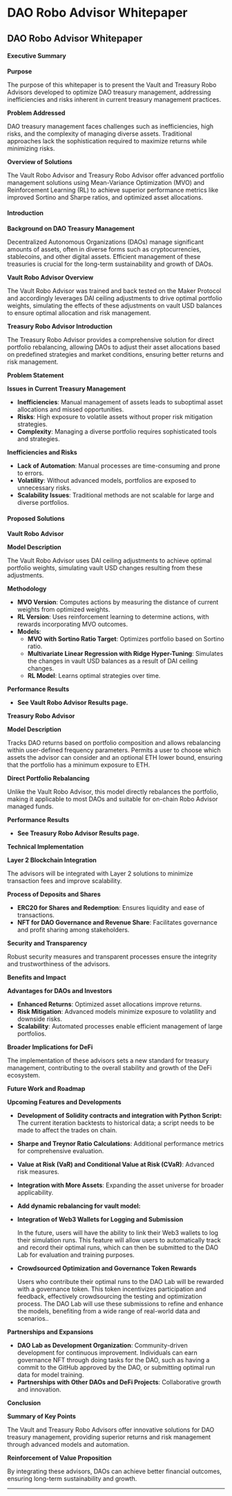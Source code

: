 # DAO Robo Advisor Whitepaper

## DAO Robo Advisor Whitepaper

#### Executive Summary

**Purpose**

The purpose of this whitepaper is to present the Vault and Treasury Robo Advisors developed to optimize DAO treasury management, addressing inefficiencies and risks inherent in current treasury management practices.

**Problem Addressed**

DAO treasury management faces challenges such as inefficiencies, high risks, and the complexity of managing diverse assets. Traditional approaches lack the sophistication required to maximize returns while minimizing risks.

**Overview of Solutions**

The Vault Robo Advisor and Treasury Robo Advisor offer advanced portfolio management solutions using Mean-Variance Optimization (MVO) and Reinforcement Learning (RL) to achieve superior performance metrics like improved Sortino and Sharpe ratios, and optimized asset allocations.

#### Introduction

**Background on DAO Treasury Management**

Decentralized Autonomous Organizations (DAOs) manage significant amounts of assets, often in diverse forms such as cryptocurrencies, stablecoins, and other digital assets. Efficient management of these treasuries is crucial for the long-term sustainability and growth of DAOs.

**Vault Robo Advisor Overview**

The Vault Robo Advisor was trained and back tested on the Maker Protocol and accordingly leverages DAI ceiling adjustments to drive optimal portfolio weights, simulating the effects of these adjustments on vault USD balances to ensure optimal allocation and risk management.

**Treasury Robo Advisor Introduction**

The Treasury Robo Advisor provides a comprehensive solution for direct portfolio rebalancing, allowing DAOs to adjust their asset allocations based on predefined strategies and market conditions, ensuring better returns and risk management.

**Problem Statement**

**Issues in Current Treasury Management**

* **Inefficiencies**: Manual management of assets leads to suboptimal asset allocations and missed opportunities.
* **Risks**: High exposure to volatile assets without proper risk mitigation strategies.
* **Complexity**: Managing a diverse portfolio requires sophisticated tools and strategies.

**Inefficiencies and Risks**

* **Lack of Automation**: Manual processes are time-consuming and prone to errors.
* **Volatility**: Without advanced models, portfolios are exposed to unnecessary risks.
* **Scalability Issues**: Traditional methods are not scalable for large and diverse portfolios.

#### Proposed Solutions

**Vault Robo Advisor**

**Model Description**

The Vault Robo Advisor uses DAI ceiling adjustments to achieve optimal portfolio weights, simulating vault USD changes resulting from these adjustments.

**Methodology**

* **MVO Version**: Computes actions by measuring the distance of current weights from optimized weights.
* **RL Version**: Uses reinforcement learning to determine actions, with rewards incorporating MVO outcomes.
* **Models**:
  * **MVO with Sortino Ratio Target**: Optimizes portfolio based on Sortino ratio.
  * **Multivariate Linear Regression with Ridge Hyper-Tuning**: Simulates the changes in vault USD balances as a result of DAI ceiling changes.
  * **RL Model**: Learns optimal strategies over time.

**Performance Results**

* **See Vault Robo Advisor Results page.**

**Treasury Robo Advisor**

**Model Description**

Tracks DAO returns based on portfolio composition and allows rebalancing within user-defined frequency parameters. Permits a user to choose which assets the advisor can consider and an optional ETH lower bound, ensuring that the portfolio has a minimum exposure to ETH.

**Direct Portfolio Rebalancing**

Unlike the Vault Robo Advisor, this model directly rebalances the portfolio, making it applicable to most DAOs and suitable for on-chain Robo Advisor managed funds.

**Performance Results**

* **See Treasury Robo Advisor Results page.**

**Technical Implementation**

**Layer 2 Blockchain Integration**

The advisors will be integrated with Layer 2 solutions to minimize transaction fees and improve scalability.

**Process of Deposits and Shares**

* **ERC20 for Shares and Redemption**: Ensures liquidity and ease of transactions.
* **NFT for DAO Governance and Revenue Share**: Facilitates governance and profit sharing among stakeholders.

**Security and Transparency**

Robust security measures and transparent processes ensure the integrity and trustworthiness of the advisors.

**Benefits and Impact**

**Advantages for DAOs and Investors**

* **Enhanced Returns**: Optimized asset allocations improve returns.
* **Risk Mitigation**: Advanced models minimize exposure to volatility and downside risks.
* **Scalability**: Automated processes enable efficient management of large portfolios.

**Broader Implications for DeFi**

The implementation of these advisors sets a new standard for treasury management, contributing to the overall stability and growth of the DeFi ecosystem.

**Future Work and Roadmap**

**Upcoming Features and Developments**

* **Development of Solidity contracts and integration with Python Script:** The current iteration backtests to historical data; a script needs to be made to affect the trades on chain.
* **Sharpe and Treynor Ratio Calculations**: Additional performance metrics for comprehensive evaluation.
* **Value at Risk (VaR) and Conditional Value at Risk (CVaR)**: Advanced risk measures.
* **Integration with More Assets**: Expanding the asset universe for broader applicability.
* **Add dynamic rebalancing for vault model:**
*   **Integration of Web3 Wallets for Logging and Submission**

    In the future, users will have the ability to link their Web3 wallets to log their simulation runs. This feature will allow users to automatically track and record their optimal runs, which can then be submitted to the DAO Lab for evaluation and training purposes.
*   **Crowdsourced Optimization and Governance Token Rewards**

    Users who contribute their optimal runs to the DAO Lab will be rewarded with a governance token. This token incentivizes participation and feedback, effectively crowdsourcing the testing and optimization process. The DAO Lab will use these submissions to refine and enhance the models, benefiting from a wide range of real-world data and scenarios..

**Partnerships and Expansions**

* **DAO Lab as Development Organization**: Community-driven development for continuous improvement. Individuals can earn governance NFT through doing tasks for the DAO, such as having a commit to the GitHub approved by the DAO, or submitting optimal run data for model training.
* **Partnerships with Other DAOs and DeFi Projects**: Collaborative growth and innovation.

**Conclusion**

**Summary of Key Points**

The Vault and Treasury Robo Advisors offer innovative solutions for DAO treasury management, providing superior returns and risk management through advanced models and automation.

**Reinforcement of Value Proposition**

By integrating these advisors, DAOs can achieve better financial outcomes, ensuring long-term sustainability and growth.

***
